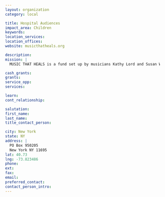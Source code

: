 ```yaml
---
layout: organization
category: local

title: Hospital Audiences
impact_area: Children
keywords: 
location_services: 
location_offices: 
website: musicthatheals.org

description: 
mission: |
  MUSIC THAT HEALS is a fund set up by musicians Kathy Lord and Susan Weber in collaboration with Hospital Audiences Inc. (HAI), an organization that provides health and wellness through the arts.  First and foremost, MUSIC THAT HEALS provides musical entertainment to seriously ill children and adults.

cash_grants: 
grants: 
service_opp: 
services: 

learn: 
cont_relationship: 

salutation: 
first_name: 
last_name: 
title_contact_person: 

city: New York
state: NY
address: |
  PO Box 950205  
  New York NY 11695
lat: 40.73
lng: -73.823486
phone: 
ext: 
fax: 
email: 
preferred_contact: 
contact_person_intro: 
---
```

